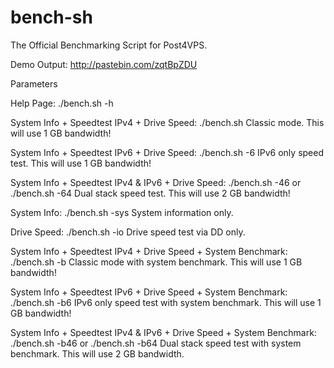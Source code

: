 # bench-sh

The Official Benchmarking Script for Post4VPS.

Demo Output: http://pastebin.com/zqtBpZDU


Parameters

Help Page:
./bench.sh -h

System Info + Speedtest IPv4 + Drive Speed:
./bench.sh
Classic mode. This will use 1 GB bandwidth!

System Info + Speedtest IPv6 + Drive Speed:
./bench.sh -6
IPv6 only speed test. This will use 1 GB bandwidth!

System Info + Speedtest IPv4 & IPv6 + Drive Speed:
./bench.sh -46 or ./bench.sh -64
Dual stack speed test. This will use 2 GB bandwidth!

System Info:
./bench.sh -sys
System information only.

Drive Speed:
./bench.sh -io
Drive speed test via DD only.

System Info + Speedtest IPv4 + Drive Speed + System Benchmark:
./bench.sh -b
Classic mode with system benchmark. This will use 1 GB bandwidth!

System Info + Speedtest IPv6 + Drive Speed + System Benchmark:
./bench.sh -b6
IPv6 only speed test with system benchmark. This will use 1 GB bandwidth!

System Info + Speedtest IPv4 & IPv6 + Drive Speed + System Benchmark:
./bench.sh -b46 or ./bench.sh -b64
Dual stack speed test with system benchmark. This will use 2 GB bandwidth.
